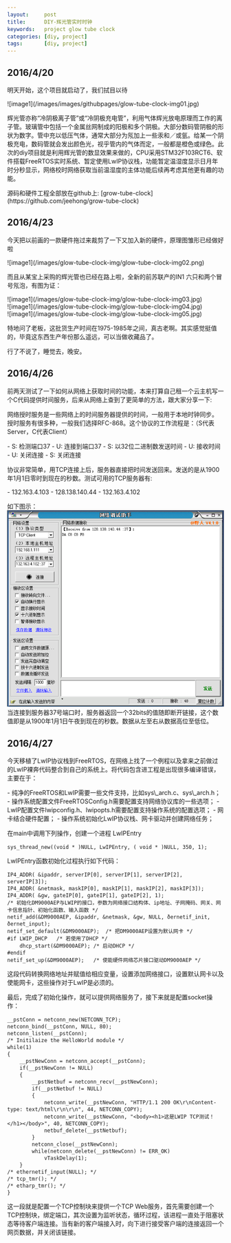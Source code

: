 ```yaml
---
layout:     post
title:      DIY-辉光管实时时钟
keywords:   project glow tube clock
categories: [diy, project]
tags:	    [diy, project]
---
```


## 2016/4/20 ##
<p>明天开始，这个项目就启动了，我们拭目以待</p>
![image1](/images/images/githubpages/glow-tube-clock-img01.jpg)<br />
<p>辉光管亦称“冷阴极离子管”或“冷阴极充电管”，利用气体辉光放电原理而工作的离子管。玻璃管中包括一个金属丝网制成的阳极和多个阴极。大部分数码管阴极的形状为数字。管中充以低压气体，通常大部分为氖加上一些汞和／或氩。给某一个阴极充电，数码管就会发出颜色光，视乎管内的气体而定，一般都是橙色或绿色。此次的diy项目就是利用辉光管的数显效果来做的，CPU采用STM32F103RCT6、软件搭载FreeRTOS实时系统、暂定使用LwIP协议栈，功能暂定温湿度显示日月年时分秒显示，网络校时网络获取当前温湿度的主体功能后续再考虑其他更有趣的功能。</p>
源码和硬件工程全部放在github上: [grow-tube-clock](https://github.com/jeehong/grow-tube-clock)

## 2016/4/23 ##

<p>今天把以前画的一款硬件拖过来裁剪了一下又加入新的硬件，原理图雏形已经做好啦</p>
![image1](/images/glow-tube-clock-img/glow-tube-clock-img02.png)<br />
<p>而且从某宝上采购的辉光管也已经在路上啦，全新的前苏联产的IN1 六只和两个冒号氖泡，有图为证：</p>
![image1](/images/glow-tube-clock-img/glow-tube-clock-img03.jpg)<br />
![image1](/images/glow-tube-clock-img/glow-tube-clock-img04.jpg)<br />
![image1](/images/glow-tube-clock-img/glow-tube-clock-img05.jpg)<br />
<p>特地问了老板，这批货生产时间在1975-1985年之间，真古老啊。其实感觉挺值的，毕竟这东西生产年份那么遥远，可以当做收藏品了。</p>
<p>行了不说了，睡觉去，晚安。</p>


## 2016/4/26 ##

<p>前两天测试了一下如何从网络上获取时间的功能，本来打算自己租一个云主机写一个C代码提供时间服务，后来从网络上查到了更简单的方法，跟大家分享一下:</p>
<p>网络授时服务是一些网络上的时间服务器提供的时间，一般用于本地时钟同步。 授时服务有很多种，一般我们选择RFC-868。这个协议的工作流程是：（S代表Server，C代表Client）</p>
- S: 检测端口37
- U: 连接到端口37
- S: 以32位二进制数发送时间
- U: 接收时间
- U: 关闭连接
- S: 关闭连接
<p>协议非常简单，用TCP连接上后，服务器直接把时间发送回来。发送的是从1900年1月1日零时到现在的秒数。测试可用的TCP服务器有:</p>
- 132.163.4.103
- 128.138.140.44
- 132.163.4.102

如下图示：
<br />![image1](/images/glow-tube-clock-img/glow-tube-clock-img06.png)<br />
当连接到服务器37号端口时，服务器返回一个32bits的值随即断开链接，这个数值即是从1900年1月1日午夜到现在的秒数。数据从左至右从数据高位至低位。

## 2016/4/27 ##
<p>今天移植了LwIP协议栈到FreeRTOS，在网络上找了一个例程以及拿来之前做过的LwIP裸奔代码整合到自己的系统上。将代码包含进工程是出现很多编译错误，主要在于：</p>
- 纯净的FreeRTOS和LwIP需要一些文件支持，比如sys\_arch.c、sys\_arch.h；
- 操作系统配置文件FreeRTOSConfig.h需要配置支持网络协议库的一些选项；
- LwIP配置文件lwipconfig.h、lwipopts.h需要配置支持操作系统的配置选项；
- 网卡结合硬件配置；
- 操作系统初始化LwIP协议栈、网卡驱动并创建网络任务；

<p>在main中调用下列操作，创建一个进程 LwIPEntry</p>
<pre><code>sys_thread_new((void * )NULL, LwIPEntry, ( void * )NULL, 350, 1);
</code></pre>
<p>LwIPEntry函数初始化过程执行如下代码：</p>
<pre><code>IP4_ADDR( &ipaddr, serverIP[0], serverIP[1], serverIP[2], serverIP[3]);
IP4_ADDR( &netmask, maskIP[0], maskIP[1], maskIP[2], maskIP[3]);
IP4_ADDR( &gw, gateIP[0], gateIP[1], gateIP[2], 1);
/* 初始化DM9000AEP与LWIP的接口，参数为网络接口结构体、ip地址、子网掩码、网关、网卡信息指针、初始化函数、输入函数 */
netif_add(&DM9000AEP, &ipaddr, &netmask, &gw, NULL, &ethernetif_init, &ethernet_input);	
netif_set_default(&DM9000AEP);	/* 把DM9000AEP设置为默认网卡 */
#if LWIP_DHCP	/* 若使用了DHCP */
	dhcp_start(&DM9000AEP);	/* 启动DHCP */
#endif
netif_set_up(&DM9000AEP);	/* 使能硬件网络芯片接口驱动DM9000AEP */
</code></pre>
<p>这段代码转换网络地址并赋值给相应变量，设置添加网络接口，设置默认网卡以及使能网卡，这些操作对于LwIP是必须的。</p>
<p>最后，完成了初始化操作，就可以提供网络服务了，接下来就是配置socket操作：</p>
<pre><code>__pstConn = netconn_new(NETCONN_TCP);
netconn_bind(__pstConn, NULL, 80);
netconn_listen(__pstConn);
/* Initilaize the HelloWorld module */
while(1)
{
	__pstNewConn = netconn_accept(__pstConn);	
	if(__pstNewConn != NULL)
	{			
		__pstNetbuf = netconn_recv(__pstNewConn);
		if(__pstNetbuf != NULL)
		{
			netconn_write(__pstNewConn, "HTTP/1.1 200 OK\r\nContent-type: text/html\r\n\r\n", 44, NETCONN_COPY);
			netconn_write(__pstNewConn, "&lt;body&gt;&lt;h1&gt;这是LWIP TCP测试！&lt;/h1&gt;&lt;/body&gt;", 40, NETCONN_COPY);	
			netbuf_delete(__pstNetbuf);	
		}	
		netconn_close(__pstNewConn);
		while(netconn_delete(__pstNewConn) != ERR_OK)
			vTaskDelay(1);
	}
/* ethernetif_input(NULL); */
/* tcp_tmr(); */
/* etharp_tmr(); */ 
}		
</code></pre>
<p>这一段就是配置一个TCP控制块来提供一个TCP Web服务，首先需要创建一个TCP控制块，绑定端口，其次设置为监听状态，循环过程，该进程一直处于阻塞状态等待客户端连接。当有新的客户端接入时，向下进行接受客户端的连接返回一个网页数据，并关闭该链接。</p>



